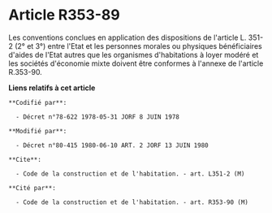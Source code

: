 # Article R353-89

Les conventions conclues en application des dispositions de l'article L. 351-2 (2° et 3°) entre l'Etat et les personnes
morales ou physiques bénéficiaires d'aides de l'Etat autres que les organismes d'habitations à loyer modéré et les sociétés
d'économie mixte doivent être conformes à l'annexe de l'article R.353-90.

**Liens relatifs à cet article**

	**Codifié par**:

	  - Décret n°78-622 1978-05-31 JORF 8 JUIN 1978

	**Modifié par**:

	  - Décret n°80-415 1980-06-10 ART. 2 JORF 13 JUIN 1980

	**Cite**:

	  - Code de la construction et de l'habitation. - art. L351-2 (M)

	**Cité par**:

	  - Code de la construction et de l'habitation. - art. R353-90 (M)
